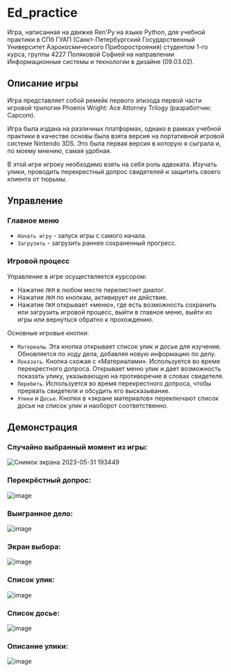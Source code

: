 # Ed_practice
Игра, написанная на движке Ren'Py на языке Python, для учебной практики в СПб ГУАП (Санкт-Петербургский Государственный Университет Аэрокосмического Приборостроения) студентом 1-го курса, группы 4227 Поляковой Софией на направлении Информационные системы и технологии в дизайне (09.03.02).
## Описание игры
Игра представляет собой ремейк первого эпизода первой части игровой трилогии Phoenix Wright: Ace Attorney Trilogy (разработчик: Capcom).

Игра была издана на различных платформах, однако в рамках учебной практики в качестве основы была взята версия на портативной игровой системе Nintendo 3DS. Это была первая версия в которую я сыграла и, по моему мнению, самая удобная.

В этой игре игроку необходимо взять на себя роль адвоката. Изучать улики, проводить перекрестный допрос свидетелей и защитить своего клиента от тюрьмы.
## Управление
### Главное меню
  * `Начать игру` - запуск игры с самого начала.
  * `Загрузить` - загрузить раннее сохраненный прогресс.
### Игровой процесс
Управление в игре осуществляется курсором:
  *	Нажатие `ЛКМ` в любом месте перелистнет диалог.
  *	Нажатие `ЛКМ` по кнопкам, активирует их действие.
  *	Нажатие `ПКМ` открывает «меню», где есть возможность сохранить или загрузить игровой процесс, выйти в главное меню, выйти из игры или вернуться обратно к прохождению.

Основные игровые кнопки:
  *	`Материалы`. Эта кнопка открывает список улик и досье для изучения. Обновляется по ходу дела, добавляя новую информацию по делу.
  *	`Показать`. Кнопка схожая с «Материалами». Используется во время перекрестного допроса. Открывает меню улик и дает возможность показать улику, указывающую на противоречие в словах свидетеля.
  *	`Перебить`. Используется во время перекрестного допроса, чтобы прервать свидетеля и обсудить его высказывание.
  *	`Улики` и `Досье`. Кнопки в «экране материалов» переключают список досье на список улик и наоборот соответственно.
## Демонстрация
### Случайно выбранный момент из игры:

![Снимок экрана 2023-05-31 193449](https://github.com/pophia48/Ed_practice/assets/124573641/8edf7ff2-8366-4ac9-b771-347d8281ddc5)

### Перекрёстный допрос:

![image](https://github.com/pophia48/Ed_practice/assets/124573641/21bcecab-e8b7-4a59-9141-f99e868fb11f)

### Выигранное дело:

![image](https://github.com/pophia48/Ed_practice/assets/124573641/40ba10f9-8008-4d18-b9ef-513ff41dbb24)

### Экран выбора:

![image](https://github.com/pophia48/Ed_practice/assets/124573641/8258241c-0075-4f49-91ee-6431aa492169)

### Список улик:

![image](https://github.com/pophia48/Ed_practice/assets/124573641/5052f518-4a10-48c6-9ebd-60aee5fc7c29)

### Список досье:

![image](https://github.com/pophia48/Ed_practice/assets/124573641/46757823-ba84-4e0d-8a63-cea0f079a7c5)

### Описание улики:

![image](https://github.com/pophia48/Ed_practice/assets/124573641/49f85904-72af-4fb2-a8e7-d33d66bf20da)
